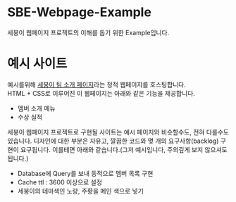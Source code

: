 # SBE-Webpage-Example

세붕이 웹페이지 프로젝트의 이해를 돕기 위한 Example입니다.

# 예시 사이트

예시를위해 [세붕이 팀 소개 페이지](https://sebuung.github.io/SBE-Webpage-Example/)라는 정적 웹페이지를 호스팅합니다.  
HTML + CSS로 이루어진 이 웹페이지는 아래와 같은 기능을 제공합니다.

- 멤버 소개 메뉴
- 수상 실적

세붕이 웹페이지 프로젝트로 구현될 사이트는 예시 페이지와 비슷할수도, 전혀 다를수도 있습니다. 디자인에 대한 부분은 자유고, 깔끔한 코드와 몆 개의 요구사항(backlog) 구현이 요구됩니다.
이를테면 아래와 같습니다.(그저 예시입니다, 주의깊게 보지 않으셔도 됩니다.)

- Database에 Query를 보내 동적으로 멤버 목록 구현
- Cache ttl : 3600 이상으로 설정
- 세붕이의 테마색인 노랑, 주황을 메인 색으로 넣기